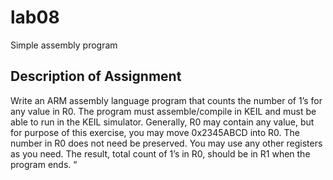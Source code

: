 # lab08
Simple assembly program

## Description of Assignment
Write an ARM assembly language program that counts the number of 1’s for any value in R0. The program must assemble/compile in KEIL and must be able to run in the KEIL simulator. Generally, R0 may contain any value, but for purpose of this exercise, you may move 0x2345ABCD into R0. The number in R0 does not need be preserved. You may use any other registers as you need. The result, total count of 1’s in R0, should be in R1 when the program ends. “
